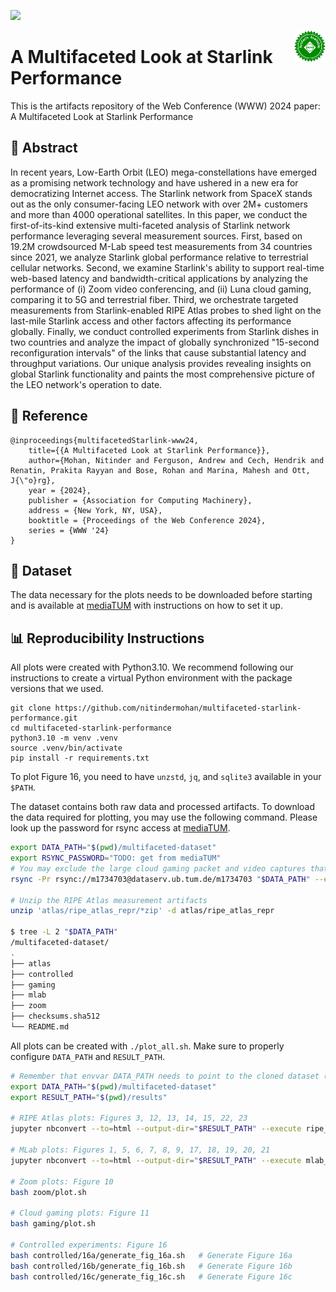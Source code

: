 [![](https://img.shields.io/badge/WWW'24-Paper-blue)](https://doi.org/10.1145/3589334.3645328)

<img width="50em" src="artifacts_available.jpg" align="right" />

# A Multifaceted Look at Starlink Performance

This is the artifacts repository of the Web Conference (WWW) 2024 paper: A Multifaceted Look at Starlink Performance

## 📖 Abstract
In recent years, Low-Earth Orbit (LEO) mega-constellations have emerged as a promising network technology and have ushered in a new era for democratizing Internet access. The Starlink network from SpaceX stands out as the only consumer-facing LEO network with over 2M+ customers and more than 4000 operational satellites. In this paper, we conduct the first-of-its-kind extensive multi-faceted analysis of Starlink network performance leveraging several measurement sources. First, based on 19.2M crowdsourced M-Lab speed test measurements from 34 countries since 2021, we analyze Starlink global performance relative to terrestrial cellular networks. Second, we examine Starlink's ability to support real-time web-based latency and bandwidth-critical applications by analyzing the performance of (i) Zoom video conferencing, and (ii) Luna cloud gaming, comparing it to 5G and terrestrial fiber. Third, we orchestrate targeted measurements from Starlink-enabled RIPE Atlas probes to shed light on the last-mile Starlink access and other factors affecting its performance globally. Finally, we conduct controlled experiments from Starlink dishes in two countries and analyze the impact of globally synchronized "15-second reconfiguration intervals" of the links that cause substantial latency and throughput variations. Our unique analysis provides revealing insights on global Starlink functionality and paints the most comprehensive picture of the LEO network's operation to date.

## 📝 Reference 
```
@inproceedings{multifacetedStarlink-www24,
	title={{A Multifaceted Look at Starlink Performance}},
  	author={Mohan, Nitinder and Ferguson, Andrew and Cech, Hendrik and Renatin, Prakita Rayyan and Bose, Rohan and Marina, Mahesh and Ott, J{\"o}rg},
	year = {2024}, 
	publisher = {Association for Computing Machinery}, 
	address = {New York, NY, USA}, 
	booktitle = {Proceedings of the Web Conference 2024},
	series = {WWW '24}
}
```

## 💾 Dataset

The data necessary for the plots needs to be downloaded before starting and is available at [mediaTUM](https://mediatum.ub.tum.de/1734703) with instructions on how to set it up. 


## 📊 Reproducibility Instructions
All plots were created with Python3.10. We recommend following our instructions to create a virtual Python environment with the package versions that we used.

```
git clone https://github.com/nitindermohan/multifaceted-starlink-performance.git
cd multifaceted-starlink-performance
python3.10 -m venv .venv
source .venv/bin/activate
pip install -r requirements.txt
```

To plot Figure 16, you need to have `unzstd`, `jq`, and `sqlite3` available in your `$PATH`.

The dataset contains both raw data and processed artifacts. To download the data required for plotting, you may use the following command. Please look up the password for rsync access at [mediaTUM](https://mediatum.ub.tum.de/1734703).

``` sh
export DATA_PATH="$(pwd)/multifaceted-dataset"
export RSYNC_PASSWORD="TODO: get from mediaTUM"
# You may exclude the large cloud gaming packet and video captures that are not required for recreating our plots
rsync -Pr rsync://m1734703@dataserv.ub.tum.de/m1734703 "$DATA_PATH" --exclude={'*mkv','dump.pcapng','dump_for_ip.pcapng'}

# Unzip the RIPE Atlas measurement artifacts
unzip 'atlas/ripe_atlas_repr/*zip' -d atlas/ripe_atlas_repr

$ tree -L 2 "$DATA_PATH"
/multifaceted-dataset/
.
├── atlas
├── controlled
├── gaming
├── mlab
├── zoom
├── checksums.sha512
└── README.md
```

All plots can be created with `./plot_all.sh`. Make sure to properly configure `DATA_PATH` and `RESULT_PATH`.
``` sh
# Remember that envvar DATA_PATH needs to point to the cloned dataset (see the previous step)
export DATA_PATH="$(pwd)/multifaceted-dataset"
export RESULT_PATH="$(pwd)/results"

# RIPE Atlas plots: Figures 3, 12, 13, 14, 15, 22, 23
jupyter nbconvert --to=html --output-dir="$RESULT_PATH" --execute ripe_atlas_figures/ripe_atlas_repr.ipynb

# MLab plots: Figures 1, 5, 6, 7, 8, 9, 17, 18, 19, 20, 21
jupyter nbconvert --to=html --output-dir="$RESULT_PATH" --execute mlab_figures/mlab_concise.ipynb

# Zoom plots: Figure 10
bash zoom/plot.sh

# Cloud gaming plots: Figure 11
bash gaming/plot.sh

# Controlled experiments: Figure 16
bash controlled/16a/generate_fig_16a.sh   # Generate Figure 16a
bash controlled/16b/generate_fig_16b.sh   # Generate Figure 16b
bash controlled/16c/generate_fig_16c.sh   # Generate Figure 16c
```
